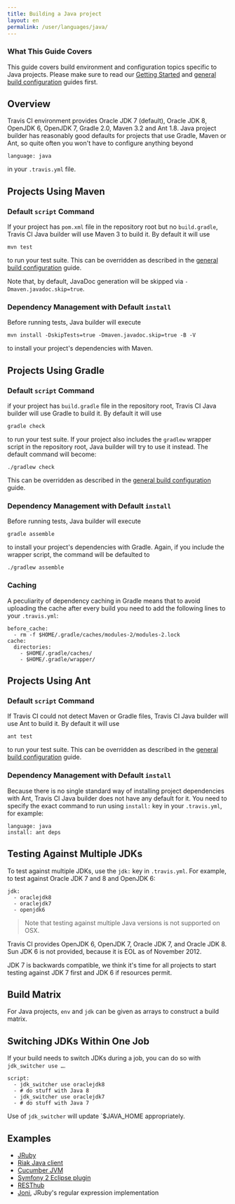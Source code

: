 ```yaml
---
title: Building a Java project
layout: en
permalink: /user/languages/java/
---
```


### What This Guide Covers

This guide covers build environment and configuration topics specific to Java projects. Please make sure to read our [Getting Started](/user/getting-started/) and [general build configuration](/user/customizing-the-build/) guides first.

<div id="toc"></div>

## Overview

Travis CI environment provides Oracle JDK 7 (default), Oracle JDK 8, OpenJDK 6, OpenJDK 7, Gradle 2.0, Maven 3.2 and Ant 1.8.
Java project builder has reasonably good defaults for projects that use Gradle, Maven or Ant,
so quite often you won't have to configure anything beyond

    language: java

in your `.travis.yml` file.

## Projects Using Maven

### Default `script` Command

If your project has `pom.xml` file in the repository root but no `build.gradle`, Travis CI Java builder will use Maven 3 to build it. By default it will use

    mvn test

to run your test suite. This can be overridden as described in the [general build configuration](/user/customizing-the-build/) guide.

Note that, by default, JavaDoc generation will be skipped via `-Dmaven.javadoc.skip=true`.

### Dependency Management with Default `install`

Before running tests, Java builder will execute

    mvn install -DskipTests=true -Dmaven.javadoc.skip=true -B -V

to install your project's dependencies with Maven.

## Projects Using Gradle

### Default `script` Command

if your project has `build.gradle` file in the repository root, Travis CI Java builder will use Gradle to build it. By default it will use

    gradle check

to run your test suite. If your project also includes the `gradlew` wrapper script in the repository root, Java builder will try to use it instead. The default command will become:

    ./gradlew check

This can be overridden as described in the [general build configuration](/user/customizing-the-build/) guide.

### Dependency Management with Default `install`

Before running tests, Java builder will execute

    gradle assemble

to install your project's dependencies with Gradle. Again, if you include the wrapper script, the command will be defaulted to

    ./gradlew assemble

### Caching

A peculiarity of dependency caching in Gradle means that to avoid uploading the cache after every build you need to add the following lines to your `.travis.yml`:

```
before_cache:
  - rm -f $HOME/.gradle/caches/modules-2/modules-2.lock
cache:
  directories:
    - $HOME/.gradle/caches/
    - $HOME/.gradle/wrapper/
```


## Projects Using Ant

### Default `script` Command

If Travis CI could not detect Maven or Gradle files, Travis CI Java builder will use Ant to build it. By default it will use

    ant test

to run your test suite. This can be overridden as described in the [general build configuration](/user/customizing-the-build/) guide.

### Dependency Management with Default `install`

Because there is no single standard way of installing project dependencies with Ant, Travis CI Java builder does not have any default for it. You need to specify the exact command to run using `install:` key in your `.travis.yml`, for example:

    language: java
    install: ant deps


## Testing Against Multiple JDKs

To test against multiple JDKs, use the `jdk:` key in `.travis.yml`. For example, to test against Oracle JDK 7 and 8 and OpenJDK 6:

    jdk:
      - oraclejdk8
      - oraclejdk7
      - openjdk6

> Note that testing against multiple Java versions is not supported on OSX.

Travis CI provides OpenJDK 6, OpenJDK 7, Oracle JDK 7, and Oracle JDK 8. Sun JDK 6 is not provided, because it is EOL as of November 2012.

JDK 7 is backwards compatible, we think it's time for all projects to start testing against JDK 7 first and JDK 6 if resources permit.

## Build Matrix

For Java projects, `env` and `jdk` can be given as arrays
to construct a build matrix.

## Switching JDKs Within One Job

If your build needs to switch JDKs during a job, you can do so with `jdk_switcher use …`.

    script:
      - jdk_switcher use oraclejdk8
      - # do stuff with Java 8
      - jdk_switcher use oraclejdk7
      - # do stuff with Java 7

Use of `jdk_switcher` will update `$JAVA_HOME appropriately.

## Examples

* [JRuby](https://github.com/jruby/jruby/blob/master/.travis.yml)
* [Riak Java client](https://github.com/basho/riak-java-client/blob/master/.travis.yml)
* [Cucumber JVM](https://github.com/cucumber/cucumber-jvm/blob/master/.travis.yml)
* [Symfony 2 Eclipse plugin](https://github.com/pulse00/Symfony-2-Eclipse-Plugin/blob/master/.travis.yml)
* [RESThub](https://github.com/resthub/resthub-spring-stack/blob/master/.travis.yml)
* [Joni](https://github.com/jruby/joni/blob/master/.travis.yml), JRuby's regular expression implementation
